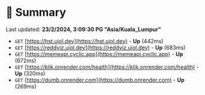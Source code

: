 # 📖 Summary
Last updated: **23/2/2024, 3:09:30 PG "Asia/Kuala_Lumpur"**

- `GET` [https://hst.ujol.dev](https://hst.ujol.dev) - **Up** (442ms)
- `GET` [https://reddviz.ujol.dev](https://reddviz.ujol.dev) - **Up** (683ms)
- `GET` [https://memeapi.cyclic.app](https://memeapi.cyclic.app) - **Up** (672ms)
- `GET` [https://klik.onrender.com/health](https://klik.onrender.com/health) - **Up** (320ms)
- `GET` [https://dumb.onrender.com](https://dumb.onrender.com) - **Up** (269ms)
